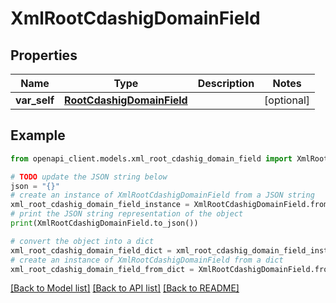 # XmlRootCdashigDomainField


## Properties

Name | Type | Description | Notes
------------ | ------------- | ------------- | -------------
**var_self** | [**RootCdashigDomainField**](RootCdashigDomainField.md) |  | [optional] 

## Example

```python
from openapi_client.models.xml_root_cdashig_domain_field import XmlRootCdashigDomainField

# TODO update the JSON string below
json = "{}"
# create an instance of XmlRootCdashigDomainField from a JSON string
xml_root_cdashig_domain_field_instance = XmlRootCdashigDomainField.from_json(json)
# print the JSON string representation of the object
print(XmlRootCdashigDomainField.to_json())

# convert the object into a dict
xml_root_cdashig_domain_field_dict = xml_root_cdashig_domain_field_instance.to_dict()
# create an instance of XmlRootCdashigDomainField from a dict
xml_root_cdashig_domain_field_from_dict = XmlRootCdashigDomainField.from_dict(xml_root_cdashig_domain_field_dict)
```
[[Back to Model list]](../README.md#documentation-for-models) [[Back to API list]](../README.md#documentation-for-api-endpoints) [[Back to README]](../README.md)


